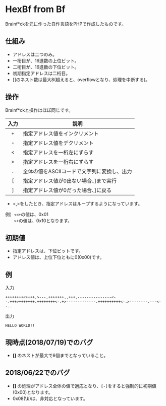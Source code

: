 # HexBf from Bf
Brainf*ckを元に作った自作言語をPHPで作成したものです。
## 仕組み
* アドレスは二つのみ。
* 一桁目が、16進数の上位ビット。
* 二桁目が、16進数の下位ビット。
* 初期指定アドレスは二桁目。
* []のネスト数は最大8(超えると、overflowとなり、処理を中断する)。
## 操作
Brainf*ckと操作はほぼ同じです。

|入力|説明| 
:----:| ----
|+|指定アドレス値をインクリメント|
|-|指定アドレス値をデクリメント|
|<|指定アドレスを一桁左にずらす|
|>|指定アドレスを一桁右にずらす|
|.|全体の値をASCIIコードで文字列に変換し、出力|
|[|指定アドレス値が0出ない場合、]まで実行|
|]|指定アドレス値が0だった場合、]に戻る|:

* <,>をしたとき、指定アドレスはループするようになっています。

例）```<<+```の値は、0x01<br>
　　```>+```の値は、0x10となります。
## 初期値
* 指定アドレスは、下位ビットです。
* アドレス値は、上位下位ともに0(0x00)です。
## 例
入力
```
++++++++<++++.>---.+++++++..+++.---------------<--.+++>+++++++.++++++++<-.+>-------------.++++++++++<-.>--------.---<--..
```
出力
```
HELLO WORLD!!
```
## 現時点(2018/07/19)でのバグ
* **[]** のネストが最大で8個までとなっていること。
## 2018/06/22でのバグ
* **[]** の処理がアドレス全体の値で適応となり、```[-]```をすると強制的に初期値(0x00)となります。
* 0x08(\b)は、非対応となっています。
